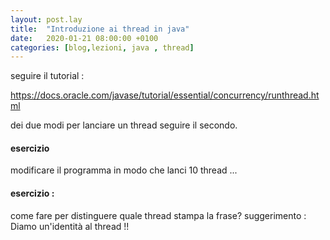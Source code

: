 ```yaml
---
layout: post.lay
title:  "Introduzione ai thread in java"
date:   2020-01-21 08:00:00 +0100
categories: [blog,lezioni, java , thread]
---
```



seguire il tutorial :

https://docs.oracle.com/javase/tutorial/essential/concurrency/runthread.html

dei due modi per lanciare un thread seguire il secondo.

#### esercizio

modificare il programma in modo che lanci 10 thread ...


#### esercizio :

come fare per distinguere quale thread stampa la frase?
suggerimento : Diamo un'identità al thread !!



